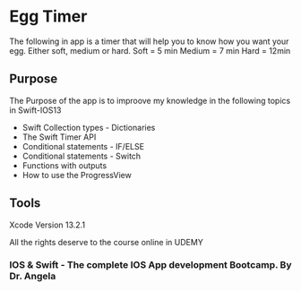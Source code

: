 # Egg Timer

The following in app is a timer that will help you to know how you want your egg. Either soft, medium or hard. 
Soft = 5 min 
Medium = 7 min
Hard = 12min

## Purpose 
The Purpose of the app is to improove my knowledge in the following topics in Swift-IOS13

* Swift Collection types - Dictionaries
* The Swift Timer API
* Conditional statements - IF/ELSE
* Conditional statements - Switch
* Functions with outputs
* How to use the ProgressView 

## Tools

Xcode Version 13.2.1

All the rights deserve to the course online in UDEMY

### IOS & Swift - The complete IOS App development Bootcamp. By Dr. Angela
